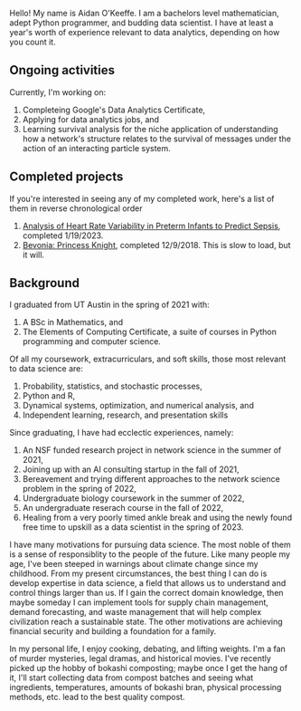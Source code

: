 Hello! My name is Aidan O'Keeffe. I am a bachelors level mathematician, adept Python programmer, and budding data scientist. I have at least a year's worth of experience relevant to data analytics, depending on how you count it.

## Ongoing activities
Currently, I'm working on:
  1) Completeing Google's Data Analytics Certificate,
  2) Applying for data analytics jobs, and
  3) Learning survival analysis for the niche application of understanding how a network's structure relates to the survival of messages under the action of an interacting particle system.

## Completed projects
If you're interested in seeing any of my completed work, here's a list of them in reverse chronological order
  1) [Analysis of Heart Rate Variability in Preterm Infants to Predict Sepsis](https://github.com/aidanlokeeffe/nicu_hrv_analysis), completed 1/19/2023.
  2) [Bevonia: Princess Knight](https://aidanlokeeffe.github.io/Bevonia-Princess-Knight/), completed 12/9/2018. This is slow to load, but it will.

## Background
I graduated from UT Austin in the spring of 2021 with:
  1) A BSc in Mathematics, and
  2) The Elements of Computing Certificate, a suite of courses in Python programming and computer science.

Of all my coursework, extracurriculars, and soft skills, those most relevant to data science are:
  1) Probability, statistics, and stochastic processes,
  2) Python and R,
  3) Dynamical systems, optimization, and numerical analysis, and
  4) Independent learning, research, and presentation skills

Since graduating, I have had ecclectic experiences, namely:
  1) An NSF funded research project in network science in the summer of 2021,
  2) Joining up with an AI consulting startup in the fall of 2021,
  3) Bereavement and trying different approaches to the network science problem in the spring of 2022,
  4) Undergraduate biology coursework in the summer of 2022,
  5) An undergraduate reserach course in the fall of 2022,
  6) Healing from a very poorly timed ankle break and using the newly found free time to upskill as a data scientist in the spring of 2023.

I have many motivations for pursuing data science. The most noble of them is a sense of responsiblity to the people of the future. Like many people my age, I've been steeped in warnings about climate change since my childhood. From my present circumstances, the best thing I can do is develop expertise in data science, a field that allows us to understand and control things larger than us. If I gain the correct domain knowledge, then maybe someday I can implement tools for supply chain management, demand forecasting, and waste management that will help complex civilization reach a sustainable state. The other motivations are achieving financial security and building a foundation for a family.

In my personal life, I enjoy cooking, debating, and lifting weights. I'm a fan of murder mysteries, legal dramas, and historical movies. I've recently picked up the hobby of bokashi composting; maybe once I get the hang of it, I'll start collecting data from compost batches and seeing what ingredients, temperatures, amounts of bokashi bran, physical processing methods, etc. lead to the best quality compost.

<!---
aidanlokeeffe/aidanlokeeffe is a ✨ special ✨ repository because its `README.md` (this file) appears on your GitHub profile.
You can click the Preview link to take a look at your changes.
--->
